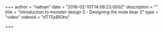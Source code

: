 +++
author = "nathan"
date = "2016-02-10T14:08:23.000Z"
description = ""
title = "Introduction to monster design 5 - Designing the mole bear 2"
type = "video"
videoid = "dT17jxBIOhs"

+++
